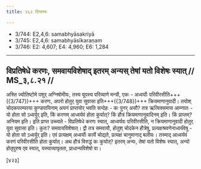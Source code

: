 ```yaml
---
title: २६२ टिप्पण्यः

---
```

- 3/744: E2,4,6: samabhyāsakriyā
- 3/745: E2,4,6: samabhyāsīkaraṇam
- 3/746: E2: 4,607; E4: 4,960; E6: 1,284

____________________________________________


## विप्रतिषेधे करणः, समवायविशेषाद् इतरम् अन्यस् तेषां यतो विशेषः स्यात् // MS_३,८.२१ //

अस्ति ज्योतिष्टोमे पशुर् अग्निषोमीयः, तस्य यूपस्य परिव्याणे मन्त्रौ, एकः - अध्वर्योः परिवीरसीति+++({3/747})+++ करणः, अपरो होतुर् युवा सुवासा इति+++({3/748})+++ क्रियमाणानुवादी। तयोश् चोदकपरम्परया कुण्डपायिनाम् अयनं प्राप्तयोर् भवति सन्देहः - कः पुनर् असौ? तत्र ऋत्विक्समास आम्नातः - यो होता सो ऽध्वर्युर् इति, किं करणम् आध्वर्यवं होता कुर्यात्? किं हौत्रं क्रियमाणानुवादिनम् इति। किं प्राप्तम्? अनियम इति।
इति प्राप्त उच्च्यते - विप्रतिषेधे करणः स्यात्, आध्वर्यवः परिवीरसीति, न क्रियमाणानुवादी होतुर् युवा सुवासा इति। कुतः? समवायविशेषात्। द्वौ तत्र समवायौ, होतुश् चोदकेन हौत्रेषु, प्रत्यक्षश्रवणेनाध्वर्यवेषु - यो होता सो ऽध्वर्युर् इति। एवं प्रत्यक्षम् अध्वर्योः कार्ये चोद्यते, प्रत्यक्षं चानुमानाद् बलीयः। तस्माद् आध्वर्यवं करणं परिवीरसीति होता कुर्यात्। अथ हौत्रं विरुद्धं कः कुर्यात्? इतरम् अन्यः, तेषां यतो विशेषः स्यात्, अन्यो होतृपुरुष एव स्यात्, यस्याव्यापृतता, प्राधान्यविशेषो वा।

[४२३]